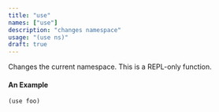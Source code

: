 ```yaml
---
title: "use"
names: ["use"]
description: "changes namespace"
usage: "(use ns)"
draft: true
---
```

Changes the current namespace. This is a REPL-only function.

#### An Example

~~~scheme
(use foo)
~~~
